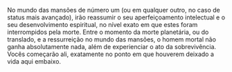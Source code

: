 ﻿No mundo das mansões de número um (ou em qualquer outro, no caso de status mais avançado), irão reassumir o seu aperfeiçoamento intelectual e o seu desenvolvimento espiritual, no nível exato em que estes foram interrompidos pela morte. Entre o momento da morte planetária, ou do translado, e a ressurreição no mundo das mansões, o homem mortal não ganha absolutamente nada, além de experienciar o ato da sobrevivência. Vocês começarão ali, exatamente no ponto em que houverem deixado a vida aqui embaixo.